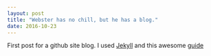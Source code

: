 ```yaml
---
layout: post
title: "Webster has no chill, but he has a blog."
date: 2016-10-23
---
```


First post for a github site blog. I used [Jekyll](http://jekyllrb.com) and this awesome [guide](http://jmcglone.com/guides/github-pages/)
